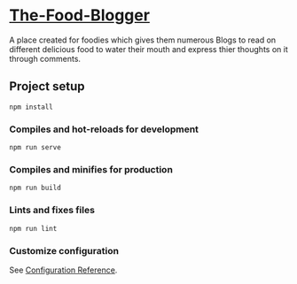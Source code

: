 # [The-Food-Blogger](https://the-food-blogger.netlify.app/)

A place created for foodies which gives them numerous Blogs to read on different delicious food to water their mouth and express thier thoughts on it through comments.

## Project setup
```
npm install
```

### Compiles and hot-reloads for development
```
npm run serve
```

### Compiles and minifies for production
```
npm run build
```

### Lints and fixes files
```
npm run lint
```

### Customize configuration
See [Configuration Reference](https://cli.vuejs.org/config/).
